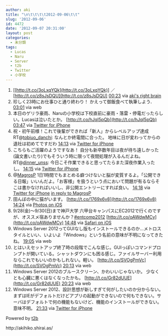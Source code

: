 ```yaml
---
author: aki
title: "\n\t\t\t\t2012-09-06\t\t"
slug: '2012-09-06'
id: 4472
date: '2012-09-07 20:31:00'
layout: post
categories:
  - 未分類
tags:
  - Lucas
  - Naru
  - Server
  - t2b
  - Twitter
  - 小学校
---
```


<div xmlns:georss="http://www.georss.org/georss">

1.  <span><span>[[http://t.co/3oLxqYQk](http://t.co/3oLxqYQk)] ／ [http://t.co/z8sJsDQU](http://t.co/z8sJsDQU)</span> <span>[<span>00:23</span>](http://twitter.com/o_ob/status/243670829253152768) <span>via [aki's right brain](http://aki.shirai.as)</span></span></span>
2.  <span><span>珍しく23時にお仕事ひと通り終わり！ かえって御飯食べて執筆しよう．</span> <span>[<span>03:01</span>](http://twitter.com/o_ob/status/243710626323648512) <span>via web</span></span></span>
3.  <span><span>本日のゲリラ豪雨、Naruの小学校は下校直前に豪雨・落雷・停電だったらしい。Lucasは泣いたとか。 [http://t.co/hJqI5pQb](http://t.co/hJqI5pQb)</span> <span>[<span>03:47</span>](http://twitter.com/o_ob/status/243722198106378241) <span>via [Twitter for iPhone](http://twitter.com/download/iphone)</span></span></span>
4.  <span><span>祝・初午前様！これで後輩ができれば「新人」からレベルアップ達成 RT@[tobiuo_danchi](http://twitter.com/tobiuo_danchi "tobiuo_danchi"): なんとか終電間に合った。 地味に日が変わってからの退社は初めてですだわ</span> <span>[<span>14:13</span>](http://twitter.com/o_ob/status/243879687183532033) <span>via [Twitter for iPhone](http://twitter.com/download/iphone)</span></span></span>
5.  <span><span>こちらもご活躍のようですなあ！ 自分も新卒数年目は夜が待ち遠しかった(論文書いたり)でもそういう時に限って夜間処理が入るんだよね。 RT@[dinner_unss](http://twitter.com/dinner_unss "dinner_unss"): 今日こそ作業できると思ってたらまた深夜作業入ったし。</span> <span>[<span>14:15</span>](http://twitter.com/o_ob/status/243880243809615873) <span>via [Twitter for iPhone](http://twitter.com/download/iphone)</span></span></span>
6.  <span><span>@[MagrosP](http://twitter.com/MagrosP "MagrosP") 1日1時間でもまとめる癖つけないと脳が変質するよ。「公開できる日報」いいんだよ。「お客様」を扱うという点において問題が有るならそこは書かなければいいし、非公開エントリーにすれば良い。</span> <span>[<span>14:18</span>](http://twitter.com/o_ob/status/243880847722295297) <span>via [Twitter for iPhone](http://twitter.com/download/iphone)</span> [in reply to MagrosP](http://twitter.com/MagrosP/status/243642975228416002)</span></span>
7.  <span><span>田んぼの中に猫がいます。 [http://t.co/1769x6v8](http://t.co/1769x6v8)</span> <span>[<span>14:24</span>](http://twitter.com/o_ob/status/243882320900268032) <span>via [Photos on iOS](http://www.apple.com)</span></span></span>
8.  <span><span>9/28(金)～9/30(日)まで神戸大学 六甲台キャンパスにEC2012で行くのですが、オススメ宿ありませんか？[#entcomp2012](http://twitter.com/search?q=%23entcomp2012 "#entcomp2012") [http://t.co/oAWdwMCy](http://t.co/oAWdwMCy)</span> <span>[<span>14:48</span>](http://twitter.com/o_ob/status/243888486644596736) <span>via [Safari on iOS](http://www.apple.com)</span></span></span>
9.  <span><span>Windows Server 2012ってGUIなし版もインストールできるのか…メトロスタイルといい、いよいよ「Windows」という名前の意味が不明になってきたね。</span> <span>[<span>19:05</span>](http://twitter.com/o_ob/status/243953170160709632) <span>via web</span></span></span>
10.  <span><span>とはいえセットアップ終了時の段階でこんな感じ。GUIっぽいコマンドプロンプトが開いている。シャットダウンにも困る感じ。ファイルサーバー利用ならこれでもいいのかもしれない。軽い。 [http://t.co/SVOgPmVc](http://t.co/SVOgPmVc)</span> <span>[<span>20:13</span>](http://twitter.com/o_ob/status/243970346045292544) <span>via web</span></span></span>
11.  <span><span>Windows Server 2012のブルースクリーン、かわいいじゃないか。 少なくとも心臓に悪くはなくなったかも。 [http://t.co/Gr82dUUE](http://t.co/Gr82dUUE)</span> <span>[<span>20:23</span>](http://twitter.com/o_ob/status/243972799813808128) <span>via web</span></span></span>
12.  <span><span>Windows Server 2012、設計思想が新しすぎて何がしたいのか分からない。 まずはIEがデフォルトだけどアプリの起動ができないので何もできない。サーバはデフォルトで何の機能もないけど、機能のインストールができない。意味不明。</span> <span>[<span>21:33</span>](http://twitter.com/o_ob/status/243990319316750336) <span>via [Twitter for iPhone](http://twitter.com/download/iphone)</span></span></span>

</div>

Powered by [t2b](http://t2b.utilz.jp/)

<div>http://akihiko.shirai.as/</div>